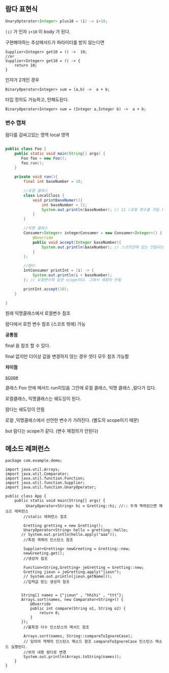 ## 람다 표현식



```java
UnaryOpterator<Integer> plus10 = (i) -> i+10;
```

`(i)` 가 인자 `i+10` 이 body 가 된다. 



구현해야하는 추상메서드가 파라미터를 받지 않는다면

```
Supplier<Integer> get10 = () ->  10;
//or
Supplier<Integer> get10 = () -> {
 	return 10;
}
```



인자가 2개인 경우 

```
BinaryOperator<Integer> sum = (a,b) ->  a + b;
```

타입 정의도 가능하고, 안해도된다. 

```
BinaryOperator<Integer> sum = (Integer a,Integer b) ->  a + b;
```



### 변수 캡쳐 

람다를 감싸고있는 영역 local 영역 

```java

public class Foo {
    public static void main(String[] args) {
       Foo foo = new Foo();
       foo.run();
    }

    private void run(){
        final int baseNumber = 10;

        //로컬 클래스
        class LocalClass {
            void printBaseNumer(){
                int baseNumber = 11;
                System.out.println(baseNumber); // 11 (로컬 변수를 가림 )
            }
        }

        //익명 클래스
        Consumer<Integer> integerConsumer = new Consumer<Integer>() {
            @Override
            public void accept(Integer baseNumber){
                System.out.println(baseNumber); // 스코프안에 있는 전달되는 파라미터 가져옴 (10 이아님)
            }
        };

        //람다
        IntConsumer printInt = (i) -> {
            System.out.println(i + baseNumber);
        }; // 로컬변수와 같은 scope이다. 그래서 재정의 안됨 

        printInt.accept(10);
    }

}
```

원래 익명클래스에서 로컬변수 참조 

람다에서 로컨 변수 참조 (스코프 밖에) 가능 



**공통점**

 final 을 참조 할 수 있다. 

final 없지만 더이상 값을 변경하지 않는 경우 셋다 모두 참조 가능함 



**차이점**

<u>scope</u> 

클래스 Foo 안에 메서드 run이있음 그안에 로컬 클래스, 익명 클래스 ,람다가 있다. 

로컬클래스, 익명클래스는 쉐도잉이 된다. 

람다는 쉐도잉이 안됨 



로컬 ,익명클래스에서 선언한 변수가 가려진다. (별도의 scope이기 때문)

but 람다는 scope가 같다. (변수 재정의가 안된다)





## 메소드 레퍼런스

```
package com.example.demo;

import java.util.Arrays;
import java.util.Comparator;
import java.util.function.Function;
import java.util.function.Supplier;
import java.util.function.UnaryOperator;

public class App {
    public static void main(String[] args) {
         UnaryOperator<String> hi = Gretting::hi; //:: 두개 찍혀있으면 메소드 레퍼런스
        //static 레퍼런스 참조 

        Gretting gretting = new Gretting();
        UnaryOperator<String> hello = gretting::hello;
       // System.out.println(hello.apply("aaa"));
        //특정 객체의 인스턴스 참조 

        Supplier<Gretting> newGreeting = Gretting::new;
        newGreeting.get();
        //생성자 참조

        Function<String,Gretting> jeGretting = Gretting::new;
        Gretting jieun = jeGretting.apply("jieun");
        // System.out.println(jieun.getName());
        //입력값 받는 생성자 참조


       String[] names = {"jieun" , "hhihi" , "ttt"};
       Arrays.sort(names, new Comparator<String>() {
           @Override
           public int compare(String o1, String o2) {
               return 0;
           }
       });
        //불특정 다수 인스턴스의 메서드 참조 

        Arrays.sort(names, String::compareToIgnoreCase);
        // 임의의 객체의 인스턴스 메소드 참조 compareToIgnoreCase 인스턴스 메소드 실행된다.
        //위의 내용 람다로 변경
        System.out.println(Arrays.toString(names));
    }
}

```

